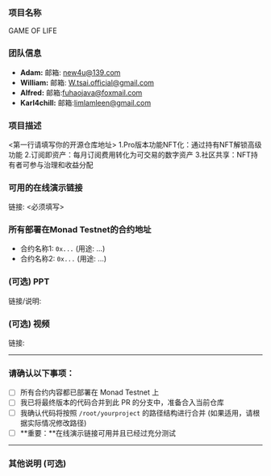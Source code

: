### 项目名称
GAME OF LIFE
### 团队信息
- **Adam:** 邮箱: new4u@139.com
- **William:** 邮箱: W.tsai.official@gmail.com
- **Alfred:** 邮箱:fuhaojava@foxmail.com
- **Karl4chill:** 邮箱:limlamleen@gmail.com

### 项目描述
<第一行请填写你的开源仓库地址>
1.Pro版本功能NFT化：通过持有NFT解锁高级功能
2.订阅即资产：每月订阅费用转化为可交易的数字资产
3.社区共享：NFT持有者可参与治理和收益分配
### 可用的在线演示链接
链接: <必须填写>

### 所有部署在Monad Testnet的合约地址
- 合约名称1: `0x...` (用途: ...)
- 合约名称2: `0x...` (用途: ...)
### (可选) PPT
链接/说明:

### (可选) 视频
链接:

---

### 请确认以下事项：

- [ ] 所有合约内容都已部署在 Monad Testnet 上
- [ ] 我已将最终版本的代码合并到此 PR 的分支中，准备合入当前仓库
- [ ] 我确认代码将按照 `/root/yourproject` 的路径结构进行合并 (如果适用，请根据实际情况修改路径)
- [ ] **重要：**在线演示链接可用并且已经过充分测试

---

### 其他说明 (可选)
